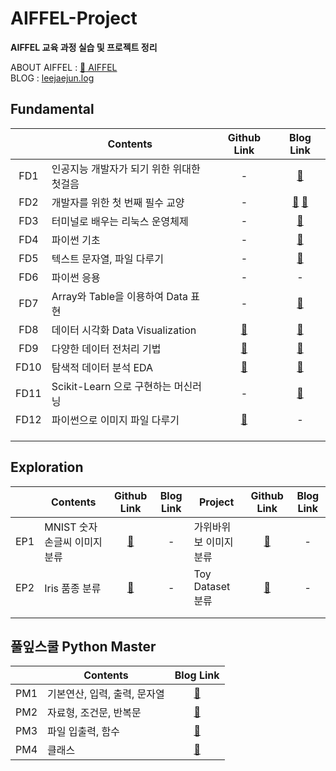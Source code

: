 # AIFFEL-Project
__AIFFEL 교육 과정 실습 및 프로젝트 정리__

ABOUT AIFFEL : [:school: AIFFEL](https://aiffel.io/)  
BLOG : [leejaejun.log](https://velog.io/@leejaejun)

## Fundamental
||Contents|Github Link|Blog Link|
|:----:|----|:----:|:----:|
|FD1|인공지능 개발자가 되기 위한 위대한 첫걸음|-|[:memo:](https://velog.io/@leejaejun/AIFFEL-FD-01-%EA%B0%9C%EB%B0%9C-%ED%99%98%EA%B2%BD)|
|FD2|개발자를 위한 첫 번째 필수 교양|-|[:memo:](https://velog.io/@leejaejun/AIFFEL-FD-01-Git-Github) [:memo:](https://velog.io/@leejaejun/AIFFEL-FD-01-2-Jupyter-Notebook-%EB%A7%88%ED%81%AC%EB%8B%A4%EC%9A%B4)|
|FD3|터미널로 배우는 리눅스 운영체제|-|[:memo:](https://velog.io/@leejaejun/AIFFEL-FD-02-%EB%A6%AC%EB%88%85%EC%8A%A4-%EC%9A%B4%EC%98%81%EC%B2%B4%EC%A0%9C)|
|FD4|파이썬 기초|-|[:memo:](https://velog.io/@leejaejun/AIFFEL-FD-04-%ED%8C%8C%EC%9D%B4%EC%8D%ACPython-%EA%B8%B0%EC%B4%88)|
|FD5|텍스트 문자열, 파일 다루기|-|[:memo:](https://velog.io/@leejaejun/AIFFEL-FD-05-%EB%AC%B8%EC%9E%90%EC%97%B4-%ED%8C%8C%EC%9D%BC-%EB%8B%A4%EB%A3%A8%EA%B8%B0)|
|FD6|파이썬 응용|-|-|
|FD7|Array와 Table을 이용하여 Data 표현|-|[:memo:](https://velog.io/@leejaejun/AIFFEL-FD-06-Numpy-Pandas)|
|FD8|데이터 시각화 Data Visualization|[:link:](https://github.com/jaejunlee96/AIFFEL-Project/blob/master/Fundamental/FD08_Data_Visualization.ipynb)|[:memo:]()|
|FD9|다양한 데이터 전처리 기법|[:link:](https://github.com/jaejunlee96/AIFFEL-Project/blob/master/Fundamental/FD09_Data_Preprocessing.ipynb)|[:memo:](https://velog.io/@leejaejun/AIFFEL-FD-08-%EB%8D%B0%EC%9D%B4%ED%84%B0-%EC%A0%84%EC%B2%98%EB%A6%AC-Data-Preprocessing)|
|FD10|탐색적 데이터 분석 EDA|[:link:](https://github.com/jaejunlee96/AIFFEL-Project/blob/master/Fundamental/FD10_EDA.ipynb)|[:memo:](https://velog.io/@leejaejun/AIFFEL-FD-09-%ED%83%90%EC%83%89%EC%A0%81-%EB%8D%B0%EC%9D%B4%ED%84%B0-%EB%B6%84%EC%84%9D-EDA)|
|FD11|Scikit-Learn 으로 구현하는 머신러닝|-|[:memo:](https://velog.io/@leejaejun/AIFFEL-FD-10-%EB%A8%B8%EC%8B%A0%EB%9F%AC%EB%8B%9D-%EC%95%8C%EA%B3%A0%EB%A6%AC%EC%A6%98%EA%B3%BC-Scikit-learn)|
|FD12|파이썬으로 이미지 파일 다루기|[:link:](https://github.com/jaejunlee96/AIFFEL-Project/blob/master/Fundamental/FD12_Image_with_Pillow_OpenCV.ipynb)|-|
||||
||||
||||


## Exploration
||Contents|Github Link|Blog Link|Project|Github Link|Blog Link|
|:----:|----|:----:|:----:|----|:----:|:----:|
|EP1|MNIST 숫자 손글씨 이미지 분류|[:link:](https://github.com/jaejunlee96/AIFFEL-Project/blob/master/Exploration/EP01_MNIST.ipynb)|-|가위바위보 이미지 분류|[:link:](https://github.com/jaejunlee96/AIFFEL-Project/blob/master/Exploration/EP01_Rock-Paper-Scissors.ipynb)|-|
|EP2|Iris 품종 분류|[:link:](https://github.com/jaejunlee96/AIFFEL-Project/blob/master/Exploration/EP02_Iris_Classification.ipynb)|-|Toy Dataset 분류|[:link:](https://github.com/jaejunlee96/AIFFEL-Project/blob/master/Exploration/EP02_Toy_Dataset_Classification.ipynb)|-|
||||||||
||||||||


## 풀잎스쿨  Python Master
||Contents|Blog Link|
|:----:|----|:----:|
|PM1|기본연산, 입력, 출력, 문자열|[:memo:](https://velog.io/@leejaejun/AIFFEL-Python-Master-%ED%95%B5%EC%8B%AC%EC%A0%95%EB%A6%AC-01)|
|PM2|자료형, 조건문, 반복문|[:memo:](https://velog.io/@leejaejun/AIFFEL-Python-Master-%ED%95%B5%EC%8B%AC%EC%A0%95%EB%A6%AC-02-%EC%9E%90%EB%A3%8C%ED%98%95-%EC%A1%B0%EA%B1%B4%EB%AC%B8-%EB%B0%98%EB%B3%B5%EB%AC%B8)|
|PM3|파일 입출력, 함수|[:memo:](https://velog.io/@leejaejun/AIFFEL-Python-Master-%ED%95%B5%EC%8B%AC%EC%A0%95%EB%A6%AC-03-%ED%8C%8C%EC%9D%BC-%EC%9E%85%EC%B6%9C%EB%A0%A5-%ED%95%A8%EC%88%98)|
|PM4|클래스|[:memo:](https://velog.io/@leejaejun/AIFFEL-Python-Master-%ED%95%B5%EC%8B%AC%EC%A0%95%EB%A6%AC-04-%ED%81%B4%EB%9E%98%EC%8A%A4)|

